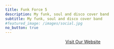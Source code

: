 ```yaml
---
title: Funk Force 5
description: My funk, soul and disco cover band
subtitle: My funk, soul and disco cover band
#featured_image: /images/social.jpg
no_button: true
---
```




<p align="center">
<a href="https://www.funkforce5.de" class="button button--large">Visit Our Website</a>
</p>